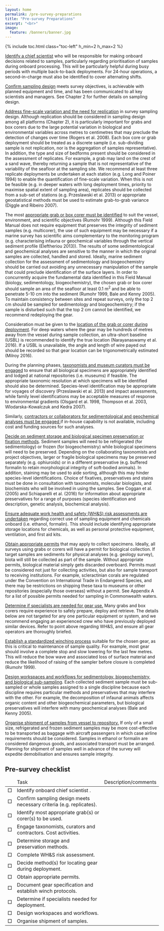 ```yaml
---
layout: home
permalink: /pre-survey-preparations
title: "Pre-survey Preparations"
excerpt: "<br>"
image:
  feature: /banners/banner.jpg
---
```

{% include toc.html class="toc-left" h_min=2 h_max=2 %}

<span style="text-decoration:underline;">Identify a chief scientist</span> who will be responsible for making onboard decisions related to samples, particularly regarding prioritisation of samples during onboard processing. This will be particularly helpful during busy periods with multiple back-to-back deployments. For 24-hour operations, a second-in-charge must also be identified to cover alternating shifts.

<span style="text-decoration:underline;">Confirm sampling design</span> meets survey objectives, is achievable with planned equipment and time, and has been communicated to all key scientists and managers. See Chapter 2 for further details on sampling design.

<span style="text-decoration:underline;">Address fine-scale variation and the need for replication</span> in survey sampling design. Although replication should be considered in sampling design among all platforms (Chapter 2), it is particularly important for grabs and box corers due to the large potential variation in biological and environmental variables across metres to centimetres that may preclude the detection of changes over time (Rogers et al. 2008). Each box core or grab deployment should be treated as a discrete sample (i.e. sub-dividing sample is not replication, nor is the aggregation of samples representative).  In addition, the type and size of bedforms present should be considered in the assessment of replicates. For example, a grab may land on the crest of a sand wave, thereby returning a sample that is not representative of the variability of the seafloor at the sampling site. We recommend at least three replicate deployments be undertaken at each station (e.g. Long and Poiner 1994) to enable the quantification of fine-scale variation. When this is not be feasible (e.g. in deeper waters with long deployment times, priority to maximise spatial extent of sampling area), replicates should be collected from a sub-set of stations (e.g. Przeslawski et al. 2013) or appropriate geostatistical methods must be used to estimate grab-to-grab variance (Diggle and Ribeiro 2007).

The most <span style="text-decoration:underline;">appropriate grab or box corer must be identified</span> to suit the vessel, environment, and scientific objectives (Rumohr 1999). Although this Field Manual does not require equipment that preserves the integrity of sediment samples (e.g. multicorer), the use of such equipment may be necessary if a marine survey has scientific aims complementary to the monitoring program (e.g.  characterising infauna or geochemical variables through the vertical sediment profile (Eleftheriou 2013)). The results of some sedimentological and geochemical analyses are sensitive to the manner in which the original samples are collected, handled and stored.  Ideally, marine sediment collection for the assessment of sedimentology and biogeochemistry should be carried out avoiding any unnecessary manipulation of the sample that could preclude identification of the surface layers.  In order to concurrently acquire the fundamental data identified in this Field Manual (biology, sedimentology, biogeochemistry), the chosen grab or box corer should sample an area of the seafloor at least 0.1 m<sup>2</sup> and be able to penetrate 5-10 cm into the sediment (Rumohr 1999, Bale and Kenny 2005). To maintain consistency between sites and repeat surveys, only the top 2 cm should be sampled for sedimentology and biogeochemistry; if the sample is disturbed such that the top 2 cm cannot be identified, we recommend redeploying the gear. 

Consideration must be given to the <span style="text-decoration:underline;">location of the grab or corer during deployment</span>. For deep waters where the gear may be hundreds of metres away from the vessel during sample collection, an ultra-short baseline (USBL) is recommended to identify the true location (Narayanaswamy et al. 2016). If a USBL is unavailable, the angle and length of wire payed out should be recorded so that gear location can be trigonometrically estimated (Milroy 2016).

During the planning phases, <span style="text-decoration:underline;">taxonomists and museum curators must be engaged</span> to ensure that all biological specimens are appropriately identified and lodged at national repositories (i.e. museums) if feasible. The appropriate taxonomic resolution at which specimens will be identified should also be determined. Species-level identification may be appropriate for voyages of discovery (Przeslawski et al. 2013) and impact assessments, while family level identifications may be acceptable measures of response to environmental gradients (Olsgard et al. 1998, Thompson et al. 2003, Wlodarska-Kowalczuk and Kedra 2007).

Similarly, <span style="text-decoration:underline;">contractors or collaborators for sedimentological and geochemical analyses must be engaged </span>if in-house capability is not available, including cost and funding sources for such analyses. 

<span style="text-decoration:underline;">Decide on sediment storage and biological specimen preservation or fixation methods</span>. Sediment samples will need to be refrigerated (for sedimentology) or frozen (for biogeochemistry) while biological specimens will need to be preserved. Depending on the collaborating taxonomists and project objectives, larger or fragile biological specimens may be preserved separately (e.g. ophiuroids) or in a different preservative (e.g. buffered formalin to retain morphological integrity of soft-bodied animals). In addition, staining may be used to aide sorting, although this may hinder species-level identifications. Choice of fixatives, preservatives and stains must be done in consultation with taxonomists, molecular biologists, and biochemists who will be involved in using the samples. See Coggan et al. (2005) and Schiaparelli et al. (2016) for information about appropriate preservatives for a range of purposes (species identification and description, genetic analysis, biochemical analysis). 

<span style="text-decoration:underline;">Ensure adequate work health and safety (WH&S) risk assessments are undertaken</span> regarding correct use of sampling equipment and chemicals onboard (i.e. ethanol, formalin). This should include identifying appropriate storage locations for chemicals, as well as personal protective equipment, ventilation, and first aid kits.

<span style="text-decoration:underline;">Obtain appropriate permits</span> that may apply to collect specimens. Ideally, all surveys using grabs or corers will have a permit for biological collection. If target samples are sediments for physical analyses (e.g. geology survey), biota will still be collected as part of the sample. Without appropriate permits, biological material simply gets discarded overboard. Permits must be considered not just for collecting activities, but also for sample transport to receiving institutions. For example, scleractinian corals are regulated under the Convention on International Trade in Endangered Species, and there may be restrictions on shipping these taxa to museums or other repositories (especially those overseas) without a permit. See Appendix A for a list of possible permits needed for sampling in Commonwealth waters.

	

<span style="text-decoration:underline;">Determine if specialists are needed for gear use.</span> Many grabs and box corers require experience to safely prepare, deploy and retrieve. The details below are not targeted for any one particular equipment or system, and we recommend engaging an experienced crew who have previously deployed similar devices. Refer to point above regarding WH&S, and ensure all gear operators are thoroughly briefed. 

<span style="text-decoration:underline;">Establish a standardized winching process</span> suitable for the chosen gear, as this is critical to maintenance of sample quality. For example, most gear should involve a complete stop and slow lowering for the last few metres. This will reduce the bow wave and associated loss of surface material and reduce the likelihood of raising of the sampler before closure is completed (Rumohr 1999). 

<span style="text-decoration:underline;">Design workspaces and workflows for sedimentology, biogeochemistry, and biological sub-sampling</span>. Each collected sediment sample must be sub-sampled or whole samples assigned to a single discipline because each discipline requires particular methods and preservatives that may interfere with the other. For example, the decomposition of infaunal animals affects organic content and other biogeochemical parameters, but biological preservatives will interfere with many geochemical analyses (Bale and Kenny 2005). 

<span style="text-decoration:underline;">Organise shipment of samples from vessel to repository.</span> If only of a small size, refrigerated and frozen sediment samples may be more cost-effective to be transported as baggage with aircraft passengers in which case airline requirements should be considered. Samples in ethanol or formalin are considered dangerous goods, and associated transport must be arranged. Planning for shipment of samples well in advance of the survey will expedite demobilisation and ensures sample integrity.

## Pre-survey checklist


<table>
<thead>
  <tr>
   <td>
   </td>
   <td>Task
   </td>
   <td>Description/comments
   </td>
  </tr>
  </thead>
  <tbody>
  <tr>
   <td>□
   </td>
   <td>Identify onboard chief scientist .
   </td>
   <td>
   </td>
  </tr>
  <tr>
   <td>□
   </td>
   <td>Confirm sampling design meets necessary criteria (e.g. replicates).
   </td>
   <td>
   </td>
  </tr>
  <tr>
   <td>□
   </td>
   <td>Identify most appropriate grab(s) or corer(s) to be used.
   </td>
   <td>
   </td>
  </tr>
  <tr>
   <td>□
   </td>
   <td>Engage taxonomists, curators and contractors. Cost activities.
   </td>
   <td>
   </td>
  </tr>
  <tr>
   <td>□
   </td>
   <td>Determine storage and preservation methods. 
   </td>
   <td>
   </td>
  </tr>
  <tr>
   <td>□
   </td>
   <td>Complete WH&S risk assessment.
   </td>
   <td>
   </td>
  </tr>
  <tr>
   <td>□
   </td>
   <td>Decide method(s) for locating gear during deployment.
   </td>
   <td>
   </td>
  </tr>
  <tr>
   <td>□
   </td>
   <td>Obtain appropriate permits.
   </td>
   <td>
   </td>
  </tr>
  <tr>
   <td>□
   </td>
   <td>Document gear specification and establish winch protocols.
   </td>
   <td>
   </td>
  </tr>
  <tr>
   <td>□
   </td>
   <td>Determine if specialists needed for deployment.
   </td>
   <td>
   </td>
  </tr>
  <tr>
   <td>□
   </td>
   <td>Design workspaces and workflows.
   </td>
   <td>
   </td>
  </tr>
  <tr>
   <td>□
   </td>
   <td>Organise shipment of samples.
   </td>
   <td>
   </td>
  </tr>
  </tbody>
</table>



